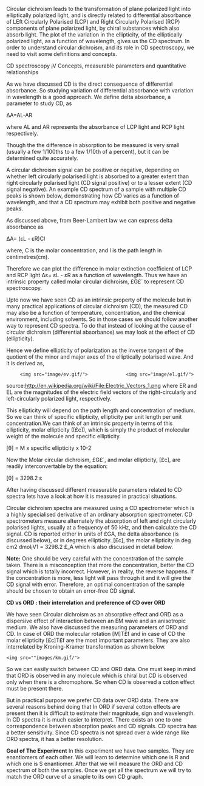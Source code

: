 Circular dichroism leads to the transformation of plane polarized light into elliptically polarized light, and is directly related to differential absorbance of LEft Circularly Polarised (LCP) and Right Circularly Polarised (RCP) components of plane polarized light, by chiral substances which also absorb light. The plot of the variation in the ellipticity, of the elliptically polarized light, as a function of wavelength, gives us the CD spectrum. In order to understand circular dichroism, and its role in CD spectroscopy, we need to visit some definitions and concepts.


CD spectroscopy ¡V Concepts, measurable parameters and quantitative relationships

As we have discussed CD is the direct consequence of differential absorbance. So studying variation of differential absorbance with variation in wavelength is a good approach. We define delta absorbance, a parameter to study CD, as

ΔA=AL-AR

where AL and AR represents the absorbance of LCP light and RCP light respectively.


Though the the difference in absorption to be measured is very small (usually a few 1/100ths to a few 1/10th of a percent), but it can be determined quite accurately.

A circular dichroism signal can be positive or negative, depending on whether left circularly polarised light is absorbed to a greater extent than right circularly polarised light (CD signal positive) or to a lesser extent (CD signal negative). An example CD spectrum of a sample with multiple CD peaks is shown below, demonstrating how CD varies as a function of wavelength, and that a CD spectrum may exhibit both positive and negative peaks.


As discussed above, from Beer-Lambert law we can express delta absorbance as

ΔA= (εL - εR)Cl

where, C is the molar concentration, and l is the path length in centimetres(cm).

Therefore we can plot the difference in molar extinction coefficient of LCP and RCP light  Δε= εL - εR as a function of wavelength. Thus we have an intrinsic property called molar circular dichroism, £G£` to represent CD spectroscopy.



Upto now we have seen CD as an intrinsic property of the molecule but in many practical applications of circular dichroism (CD), the measured CD may also be a function of temperature, concentration, and the chemical environment, including solvents. So in those cases we should follow another way to represent CD spectra. To do that instead of looking at the cause of circular dichroism (differential absorbance) we may look at the effect of CD (ellipticity).


Hence we define ellipticity of polarization as the inverse tangent of the quotient of the minor and major axes of the elliptically polarised wave. And it is derived as,

      	 <img src="image/ev.gif/">              <img src="image/el.gif/">

source:http://en.wikipedia.org/wiki/File:Electric_Vectors_1.png	
where
ER and EL are the magnitudes of the electric field vectors of the right-circularly and left-circularly polarized light, respectively.


This ellipticity will depend on the path length and concentration of medium. So we can think of specific ellipticity, ellipticity per unit length per unit concentration.We can think of an intrinsic property in terms of this ellipticity, molar ellipticity ([£c]), which is simply the product of molecular weight of the molecule and specific ellipticity.

[θ] = M x specific ellipticity x 10-2


Now the Molar circular dichroism, £G£`, and molar ellipticity, [£c], are readily interconvertable by the equation:

[θ] = 3298.2 ε

After having discussed different measurable parameters related to CD spectra lets have a look at how it is measured in practical situations.


Circular dichroism spectra are measured using a CD spectrometer which is a highly specialised derivative of an ordinary absorption spectrometer. CD spectrometers measure alternately the absorption of left and right circularly polarised lights, usually at a frequency of 50 kHz, and then calculate the CD signal. CD is reported either in units of £GA, the delta absorbance (is discussed below), or in degrees ellipticity. [£c], the molar ellipticity in deg cm2 dmol¡V1 = 3298.2 £_A which is also discussed in detail below.


**Note:** One should be very careful with the concentration of the sample taken. There is a misconception that more the concentration, better the CD signal which is totally incorrect. However, in reality, the reverse happens. If the concentration is more, less light will pass through it and it will give the CD signal with error. Therefore, an optimal concentration of the sample should be chosen to obtain an error-free CD signal.


**CD vs ORD : their interrelation and preference of CD over ORD**

We have seen Circular dichroism as an absorptive effect and ORD as a dispersive effect of interaction between an EM wave and an anisotropic medium. We also have discussed the measuring parameters of ORD and CD. In case of ORD the molecular rotation [M]T£f and in case of CD the molar ellipticity [£c]T£f are the most important parameters. They are also interrelated by Kroning-Kramer transformation as shown below.

   	<img src=""images/km.gif/">

So we can easily switch between CD and ORD data. One must keep in mind that ORD is observed in any molecule which is chiral but CD is observed only when there is a chromophore. So when CD is observed a cotton effect must be present there.


But in practical purpose we prefer CD data over ORD data. There are several reasons behind doing that
In ORD if several cotton effects are present then it is difficult to estimate their magnitude, sign and wavelength. In CD spectra it is much easier to interpret. There exists an one to one correspondence between absorption peaks and CD signals.
CD spectra has a better sensitivity.
Since CD spectra is not spread over a wide range like ORD spectra, it has a better resolution.


**Goal of The Experiment**
In this experiment we have two samples. They are enantiomers of each other. We will learn to determine which one is R and which one is S enantiomer. After that we will measure the ORD and CD spectrum of both the samples. Once we get all the spectrum we will try to match the ORD curve of a smaple to its own CD graph.	